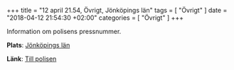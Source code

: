 +++
title = "12 april 21.54, Övrigt, Jönköpings län"
tags = [
  "Övrigt"
]
date = "2018-04-12 21:54:30 +02:00"
categories = [
    "Övrigt"
]
+++

Information om polisens pressnummer.

**Plats**: [Jönköpings län](http://www.google.com/maps/place/57.370843,14.343917)

**Länk**: [Till polisen](https://polisen.se/aktuellt/handelser/2018/april/12/12-april-21.54-ovrigt-jonkopings-lan/)